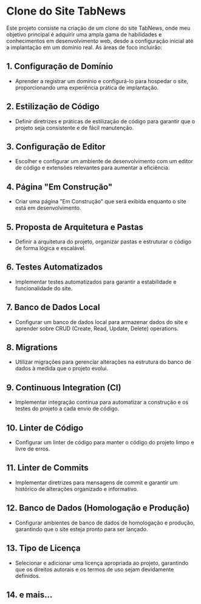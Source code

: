 # Clone do Site TabNews

Este projeto consiste na criação de um clone do site TabNews, onde meu objetivo principal é adquirir uma ampla gama de habilidades e conhecimentos em desenvolvimento web, desde a configuração inicial até a implantação em um domínio real. As áreas de foco incluirão:

## 1. Configuração de Domínio

- Aprender a registrar um domínio e configurá-lo para hospedar o site, proporcionando uma experiência prática de implantação.

## 2. Estilização de Código

- Definir diretrizes e práticas de estilização de código para garantir que o projeto seja consistente e de fácil manutenção.

## 3. Configuração de Editor

- Escolher e configurar um ambiente de desenvolvimento com um editor de código e extensões relevantes para aumentar a eficiência.

## 4. Página "Em Construção"

- Criar uma página "Em Construção" que será exibida enquanto o site está em desenvolvimento.

## 5. Proposta de Arquitetura e Pastas

- Definir a arquitetura do projeto, organizar pastas e estruturar o código de forma lógica e escalável.

## 6. Testes Automatizados

- Implementar testes automatizados para garantir a estabilidade e funcionalidade do site.

## 7. Banco de Dados Local

- Configurar um banco de dados local para armazenar dados do site e aprender sobre CRUD (Create, Read, Update, Delete) operations.

## 8. Migrations

- Utilizar migrações para gerenciar alterações na estrutura do banco de dados à medida que o projeto evolui.

## 9. Continuous Integration (CI)

- Implementar integração contínua para automatizar a construção e os testes do projeto a cada envio de código.

## 10. Linter de Código

- Configurar um linter de código para manter o código do projeto limpo e livre de erros.

## 11. Linter de Commits

- Implementar diretrizes para mensagens de commit e garantir um histórico de alterações organizado e informativo.

## 12. Banco de Dados (Homologação e Produção)

- Configurar ambientes de banco de dados de homologação e produção, garantindo que o site esteja pronto para ser lançado.

## 13. Tipo de Licença

- Selecionar e adicionar uma licença apropriada ao projeto, garantindo que os direitos autorais e os termos de uso sejam devidamente definidos.

## 14. e mais...
